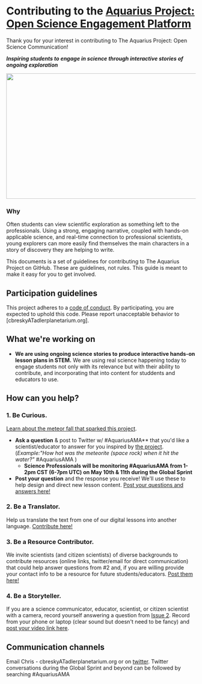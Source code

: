 
# Contributing to the [Aquarius Project: Open Science Engagement Platform](https://github.com/chrisbresky/Aquarius-Project)

Thank you for your interest in contributing to The Aquarius Project: Open Science Communication!

***Inspiring students to engage in science through interactive stories of ongoing exploration***

<a href="https://www.adlerplanetarium.org/education/far-horizons/the-aquarius-project">
  <img
    src="https://www.adlerplanetarium.org/wp-content/uploads/aquarius-hero-01.png"
    align="center"
  img width="900" 
       height="334" 
 </img>
</a>



### Why  

Often students can view scientific exploration as something left to the professionals. Using a strong, engaging narrative, coupled with hands-on applicable science, and real-time connection to professional scientists, young explorers can more easily find themselves the main characters in a story of discovery they are helping to write.

This documents is a set of guidelines for contributing to The Aquarius Project on GitHub. These are guidelines, not rules. This guide is meant to make it easy for you to get involved.


## Participation guidelines

This project adheres to a [code of conduct](https://github.com/chrisbresky/Aquarius-Project/blob/master/CODE%20OF%20CONDUCT.md). By participating, you are expected to uphold this code. Please report unacceptable behavior to [cbreskyATadlerplanetarium.org].

## What we're working on

* **We are using ongoing science stories to produce interactive hands-on lesson plans in STEM.**  We are using real science happening today to engage students not only with its relevance but with their ability to contribute, and incorporating that into content for studdents and educators to use.

## How can you help?

 ### 1. Be Curious. 
 [Learn about the meteor fall that sparked this project](https://openexplorer.nationalgeographic.com/expedition/rovmeteoritehunt). 
 
   * **Ask a question** & post to Twitter w/ #AquariusAMA** that you'd like a scientist/educator to answer for you inspired by [the project](https://www.adlerplanetarium.org/education/far-horizons/the-aquarius-project/). (*Example:"How hot was the meteorite (space rock) when it hit the water?"* #AquariusAMA ) 
     * **Science Professionals will be monitoring #AquariusAMA from 1-2pm CST (6-7pm UTC) on May 10th & 11th during the Global Sprint**
   * **Post your question** and the response you receive! We'll use these to help design and direct new lesson content. [Post your questions and answers here!](https://github.com/chrisbresky/Aquarius-Project/issues/2) 
 
 ### 2. Be a Translator. 
 Help us translate the text from one of our digital lessons into another language. [Contribute here!](https://github.com/chrisbresky/Aquarius-Project/issues/1)
 
 ### 3. Be a Resource Contributor.
We invite scientists (and citizen scientists) of diverse backgrounds to contribute resources (online links, twitter/email for direct communication) that could help answer questions from #2 and, if you are willing provide your contact info to be a resource for future students/educators. [Post them here!](https://github.com/chrisbresky/Aquarius-Project/issues/3)
 
 ### 4. Be a Storyteller. 
If you are a science communicator, educator, scientist, or citizen scientist with a camera, record yourself answering a question from [Issue 2]((https://github.com/chrisbresky/Aquarius-Project/issues/2) ). Record from your phone or laptop (clear sound but doesn't need to be fancy) and [post your video link here](https://github.com/chrisbresky/Aquarius-Project/issues/4).

## Communication channels

Email Chris - cbreskyATadlerplanetarium.org or on [twitter](https://twitter.com/mrchrisbresky).  Twitter conversations during the Global Sprint and beyond can be followed by searching #AquariusAMA 

